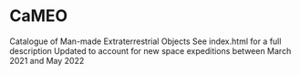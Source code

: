 # CaMEO
Catalogue of Man-made Extraterrestrial Objects
See index.html for a full description
Updated to account for new space expeditions between March 2021 and May 2022
